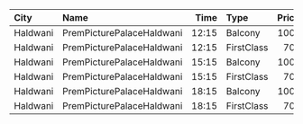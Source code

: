 | City     | Name                      |  Time | Type       | Price | Capacity | Booked |
| :------- | :------------------------ | ----: | :--------- | ----: | -------: | -----: |
| Haldwani | PremPicturePalaceHaldwani | 12:15 | Balcony    |  100₹ |      286 |    221 |
| Haldwani | PremPicturePalaceHaldwani | 12:15 | FirstClass |   70₹ |      598 |    468 |
| Haldwani | PremPicturePalaceHaldwani | 15:15 | Balcony    |  100₹ |      286 |    221 |
| Haldwani | PremPicturePalaceHaldwani | 15:15 | FirstClass |   70₹ |      598 |    468 |
| Haldwani | PremPicturePalaceHaldwani | 18:15 | Balcony    |  100₹ |      286 |    221 |
| Haldwani | PremPicturePalaceHaldwani | 18:15 | FirstClass |   70₹ |      598 |    468 |